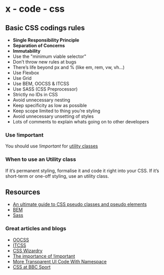 # x - code - css

## Basic CSS codings rules

-   **Single Responsibility Principle**
-   **Separation of Concerns**
-   **Immutability**
-   Use the "minimum viable selector"
-   Don’t throw new rules at bugs
-   There’s life beyond px and % (like em, rem, vw, vh...)
-   Use Flexbox
-   Use Grid
-   Use BEM, OOCSS & ITCSS
-   Use SASS (CSS Preprocessor)
-   Strictly no IDs in CSS
-   Avoid unnecessary nesting
-   Keep specificity as low as possible
-   Keep scope limited to thing you’re styling
-   Avoid unnecessary unsetting of styles
-   Lots of comments to explain whats going on to other developers

### Use !important

You should use *!important* for [utility classes](http://csswizardry.com/2015/03/more-transparent-ui-code-with-namespaces/#the-namespaces)

### When to use an Utility class

If it’s permanent styling, formalise it and code it right into your CSS. If
it’s short-term or one-off styling, use an utility class.

## Resources

-   [An ultimate guide to CSS pseudo classes and pseudo elements](https://www.smashingmagazine.com/2016/05/an-ultimate-guide-to-css-pseudo-classes-and-pseudo-elements/)
-   [BEM](https://en.bem.info/)
-   [Sass](http://sass-lang.com/)

### Great articles and blogs

-   [OOCSS](http://www.stubbornella.org/content/2010/06/25/the-media-object-saves-hundreds-of-lines-of-code/)
-   [ITCSS](http://www.creativebloq.com/web-design/manage-large-scale-web-projects-new-css-architecture-itcss-41514731)
-   [CSS Wizardry](http://csswizardry.com/)
-   [The importance of !important](http://csswizardry.com/2016/05/the-importance-of-important/)
-   [More Transparent UI Code With Namespace](http://csswizardry.com/2015/03/more-transparent-ui-code-with-namespaces/)
-   [CSS at BBC Sport](https://medium.com/@shaunbent/css-at-bbc-sport-part-1-bab546184e66#.mbtvlw6oq)

